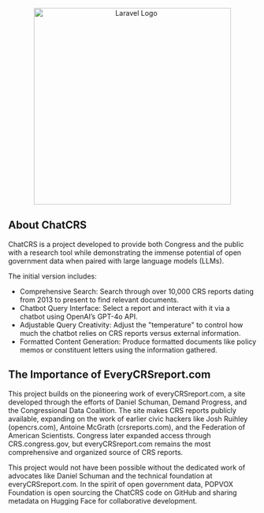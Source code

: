 <p align="center"><a href="https://laravel.com" target="_blank"><img src="https://images.squarespace-cdn.com/content/v1/60450e1de0fb2a6f5771b1be/ef384cc3-4a44-4ee3-9114-997b0ccb3d61/POPVOX+Foundation+Logo+-+White.png?format=1500w" width="400" alt="Laravel Logo"></a></p>

## About ChatCRS

ChatCRS is a project developed to provide both Congress and the public with a research tool while demonstrating the immense potential of open government data when paired with large language models (LLMs).

The initial version includes:
- Comprehensive Search: Search through over 10,000 CRS reports dating from 2013 to present to find relevant documents.
- Chatbot Query Interface: Select a report and interact with it via a chatbot using OpenAI’s GPT-4o API.
- Adjustable Query Creativity: Adjust the "temperature" to control how much the chatbot relies on CRS reports versus external information.
- Formatted Content Generation: Produce formatted documents like policy memos or constituent letters using the information gathered.

## The Importance of EveryCRSreport.com
This project builds on the pioneering work of everyCRSreport.com, a site developed through the efforts of Daniel Schuman, Demand Progress, and the Congressional Data Coalition. The site makes CRS reports publicly available, expanding on the work of earlier civic hackers like Josh Ruihley (opencrs.com), Antoine McGrath (crsreports.com), and the Federation of American Scientists. Congress later expanded access through CRS.congress.gov, but everyCRSreport.com remains the most comprehensive and organized source of CRS reports.

This project would not have been possible without the dedicated work of advocates like Daniel Schuman and the technical foundation at everyCRSreport.com. In the spirit of open government data, POPVOX Foundation is open sourcing the ChatCRS code on GitHub and sharing metadata on Hugging Face for collaborative development.


